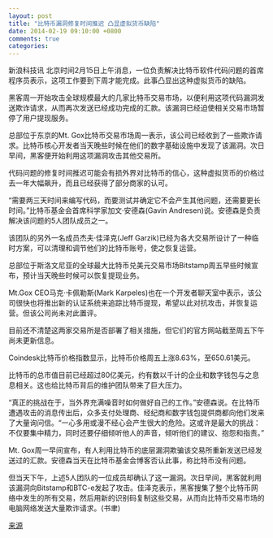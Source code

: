 ```yaml
---
layout: post
title: "比特币漏洞修复时间推迟 凸显虚拟货币缺陷"
date: 2014-02-19 09:10:00 +0800
comments: true
categories: 
---
```

新浪科技讯 北京时间2月15日上午消息，一位负责解决比特币软件代码问题的首席程序员表示，这项工作要到下周才能完成。此事凸显出这种虚拟货币的缺陷。

黑客周一开始攻击全球规模最大的几家比特币交易市场，以便利用这项代码漏洞发送欺诈请求，从而再次发送已经成功完成的汇款。该漏洞已经迫使相关交易市场暂停了用户提现服务。

总部位于东京的Mt. Gox比特币交易市场周一表示，该公司已经收到了一些欺诈请求。比特币核心开发者当天晚些时候在他们的数字基础设施中发现了该漏洞。次日早间，黑客便开始利用这项漏洞攻击其他交易所。

代码问题的修复时间推迟可能会有损外界对比特币的信心，这种虚拟货币的价格过去一年大幅飙升，而且已经获得了部分商家的认可。

“需要两三天时间来编写代码，而要测试并确定它不会产生其他问题，还需要更长时间。”比特币基金会首席科学家加文·安德森(Gavin Andresen)说。安德森是负责解决该问题的5人团队成员之一。

该团队的另外一名成员杰夫·佳泽克(Jeff Garzik)已经为各大交易所设计了一种临时方案，可以清理和调节他们的比特币账号，使之恢复运营。

总部位于斯洛文尼亚的全球最大比特币兑美元交易市场Bitstamp周五早些时候宣布，预计当天晚些时候可以恢复提现业务。

Mt.Gox CEO马克·卡佩勒斯(Mark Karpeles)也在一个开发者聊天室中表示，该公司很快也将推出新的认证系统来追踪比特币提现，希望以此对抗攻击，并恢复运营。但该公司尚未对此置评。

目前还不清楚这两家交易所是否部署了相关措施，但它们的官方网站截至周五下午尚未更新信息。

Coindesk比特币价格指数显示，比特币价格周五上涨8.63%，至650.61美元。

比特币的总市值目前已经超过80亿美元，约有数以千计的企业和数字钱包与之息息相关。这也给比特币背后的维护团队带来了巨大压力。

“真正的挑战在于，当外界充满噪音时如何做好自己的工作。”安德森说。在比特币遭遇攻击的消息传出后，众多支付处理商、经纪商和数字钱包提供商都向他们发来了大量询问信。“一心多用或漫不经心会产生很大的危险。这或许是最大的挑战：不仅要集中精力，同时还要仔细倾听他人的声音，倾听他们的建议、抱怨和指责。”

Mt. Gox周一早间宣布，有人利用比特币的底层漏洞欺骗该交易所重新发送已经发送过的汇款。安德森当天在比特币基金会博客否认此事，称比特币没有问题。

但当天下午，上述5人团队的一位成员却确认了这一漏洞。次日早间，黑客就利用该漏洞向Bitstamp和BTC-e发起了攻击。佳泽克表示，黑客搜集了整个比特币网络中发生的所有交易，然后用新的识别码复制这些交易，从而向比特币交易市场的电脑网络发送大量欺诈请求。(书聿)

[来源](http://tech.sina.com.cn/i/2014-02-15/10139164623.shtml)